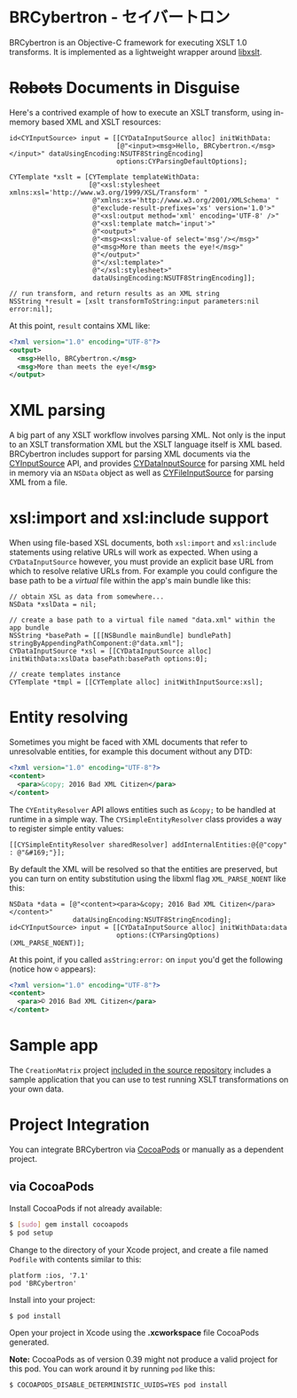 # BRCybertron - セイバートロン

BRCybertron is an Objective-C framework for executing XSLT 1.0 transforms. It is
implemented as a lightweight wrapper around [libxslt](http://xmlsoft.org/XSLT/).

# ~~Robots~~ Documents in Disguise

Here's a contrived example of how to execute an XSLT transform, using in-memory
based XML and XSLT resources:

```objc
id<CYInputSource> input = [[CYDataInputSource alloc] initWithData:
                           [@"<input><msg>Hello, BRCybertron.</msg></input>" dataUsingEncoding:NSUTF8StringEncoding]
                           options:CYParsingDefaultOptions];

CYTemplate *xslt = [CYTemplate templateWithData:
                    [@"<xsl:stylesheet xmlns:xsl='http://www.w3.org/1999/XSL/Transform' "
                     @"xmlns:xs='http://www.w3.org/2001/XMLSchema' "
                     @"exclude-result-prefixes='xs' version='1.0'>"
                     @"<xsl:output method='xml' encoding='UTF-8' />"
                     @"<xsl:template match='input'>"
                     @"<output>"
                     @"<msg><xsl:value-of select='msg'/></msg>"
                     @"<msg>More than meets the eye!</msg>"
                     @"</output>"
                     @"</xsl:template>"
                     @"</xsl:stylesheet>"
                     dataUsingEncoding:NSUTF8StringEncoding]];

// run transform, and return results as an XML string
NSString *result = [xslt transformToString:input parameters:nil error:nil];
```

At this point, `result` contains XML like:

```xml
<?xml version="1.0" encoding="UTF-8"?>
<output>
  <msg>Hello, BRCybertron.</msg>
  <msg>More than meets the eye!</msg>
</output>
```

# XML parsing

A big part of any XSLT workflow involves parsing XML. Not only is the input to an
XSLT transformation XML but the XSLT language itself is XML based. BRCybertron
includes support for parsing XML documents via the [CYInputSource][CYInputSource]
API, and provides [CYDataInputSource][CYDataInputSource] for parsing XML held in
memory via an `NSData` object as well as [CYFileInputSource][CYFileInputSource] for
parsing XML from a file.


# xsl:import and xsl:include support

When using file-based XSL documents, both `xsl:import` and `xsl:include` statements
using relative URLs will work as expected. When using a `CYDataInputSource` however,
you must provide an explicit base URL from which to resolve relative URLs from. For
example you could configure the base path to be a _virtual_ file within the app's
main bundle like this:

```objc
// obtain XSL as data from somewhere...
NSData *xslData = nil;

// create a base path to a virtual file named "data.xml" within the app bundle
NSString *basePath = [[[NSBundle mainBundle] bundlePath] stringByAppendingPathComponent:@"data.xml"];
CYDataInputSource *xsl = [[CYDataInputSource alloc] initWithData:xslData basePath:basePath options:0];

// create templates instance
CYTemplate *tmpl = [[CYTemplate alloc] initWithInputSource:xsl];
```

# Entity resolving

Sometimes you might be faced with XML documents that refer to unresolvable entities,
for example this document without any DTD:

```xml
<?xml version="1.0" encoding="UTF-8"?>
<content>
  <para>&copy; 2016 Bad XML Citizen</para>
</content>
```

The `CYEntityResolver` API allows entities such as `&copy;` to be handled at runtime
in a simple way. The `CYSimpleEntityResolver` class provides a way to register simple
entity values:

```objc
[[CYSimpleEntityResolver sharedResolver] addInternalEntities:@{@"copy" : @"&#169;"}];
```

By default the XML will be resolved so that the entities are preserved, but you
can turn on entity substitution using the libxml flag `XML_PARSE_NOENT` like
this:

```objc
NSData *data = [@"<content><para>&copy; 2016 Bad XML Citizen</para></content>"
                dataUsingEncoding:NSUTF8StringEncoding];
id<CYInputSource> input = [[CYDataInputSource alloc] initWithData:data
                           options:(CYParsingOptions)(XML_PARSE_NOENT)];
```

At this point, if you called `asString:error:` on `input` you'd get the
following (notice how `©` appears):

```xml
<?xml version="1.0" encoding="UTF-8"?>
<content>
  <para>© 2016 Bad XML Citizen</para>
</content>
```

# Sample app

The `CreationMatrix` project [included in the source repository][sample-app] includes
a sample application that you can use to test running XSLT transformations on your
own data.

# Project Integration

You can integrate BRCybertron via [CocoaPods](https://cocoapods.org/) or manually as
a dependent project.

## via CocoaPods

Install CocoaPods if not already available:

```bash
$ [sudo] gem install cocoapods
$ pod setup
```

Change to the directory of your Xcode project, and create a file named `Podfile` with
contents similar to this:

	platform :ios, '7.1'
	pod 'BRCybertron'

Install into your project:

``` bash
$ pod install
```

Open your project in Xcode using the **.xcworkspace** file CocoaPods generated.

**Note:** CocoaPods as of version 0.39 might not produce a valid project for this pod.
You can work around it by running `pod` like this:

``` bash
$ COCOAPODS_DISABLE_DETERMINISTIC_UUIDS=YES pod install
```


  [CYInputSource]: https://github.com/Blue-Rocket/BRCybertron/blob/master/BRCybertron/BRCybertron/CYInputSource.h
  [CYDataInputSource]: https://github.com/Blue-Rocket/BRCybertron/blob/master/BRCybertron/BRCybertron/CYDataInputSource.h
  [CYFileInputSource]: https://github.com/Blue-Rocket/BRCybertron/blob/master/BRCybertron/BRCybertron/CYFileInputSource.h
  [sample-app]: https://github.com/Blue-Rocket/BRCybertron/tree/master/CreationMatrix
